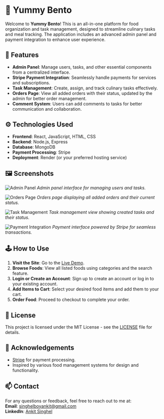# 🍱 Yummy Bento

Welcome to **Yummy Bento**! This is an all-in-one platform for food organization and task management, designed to streamline culinary tasks and meal tracking. The application includes an advanced admin panel and payment integration to enhance user experience.

## 🚀 Features

- **Admin Panel**: Manage users, tasks, and other essential components from a centralized interface.
- **Stripe Payment Integration**: Seamlessly handle payments for services and subscriptions.
- **Task Management**: Create, assign, and track culinary tasks effectively.
- **Orders Page**: View all added orders with their status, updated by the admin for better order management.
- **Comment System**: Users can add comments to tasks for better communication and collaboration.

## ⚙️ Technologies Used

- **Frontend**: React, JavaScript, HTML, CSS
- **Backend**: Node.js, Express
- **Database**: MongoDB
- **Payment Processing**: Stripe
- **Deployment**: Render (or your preferred hosting service)

## 🖼️ Screenshots

![Admin Panel](path/to/your/screenshot1.png)
*Admin panel interface for managing users and tasks.*

![Orders Page](path/to/your/screenshot2.png)
*Orders page displaying all added orders and their current status.*

![Task Management](path/to/your/screenshot3.png)
*Task management view showing created tasks and their status.*

![Payment Integration](path/to/your/screenshot4.png)
*Payment interface powered by Stripe for seamless transactions.*

## 🕹️ How to Use

1. **Visit the Site**: Go to the [Live Demo](https://yummy-bento.onrender.com/).
2. **Browse Foods**: View all listed foods using categories and the search feature.
3. **Login or Create an Account**: Sign up to create an account or log in to your existing account.
4. **Add Items to Cart**: Select your desired food items and add them to your cart.
5. **Order Food**: Proceed to checkout to complete your order.

## 📜 License

This project is licensed under the MIT License - see the [LICENSE](LICENSE) file for details.

## 🙏 Acknowledgements

- [Stripe](https://stripe.com/) for payment processing.
- Inspired by various food management systems for design and functionality.

## 📫 Contact

For any questions or feedback, feel free to reach out to me at:  
**Email**: singhelboyankit@gmail.com  
**LinkedIn**: [Ankit Singhel](https://www.linkedin.com/in/ankitsinghel/)
